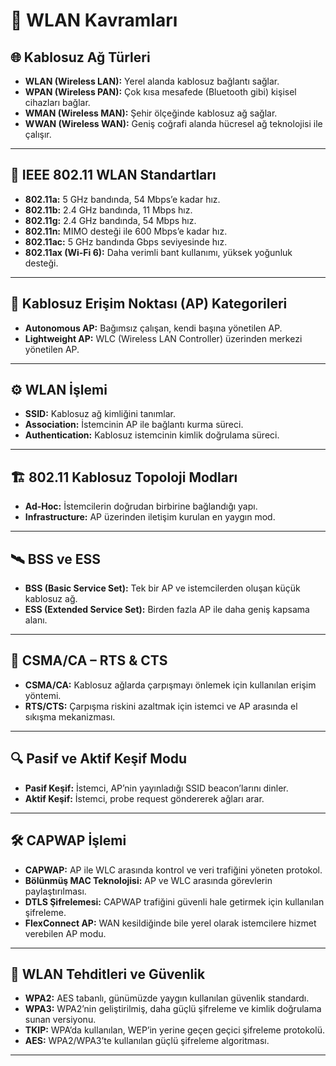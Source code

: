 # 📡 WLAN Kavramları

## 🌐 Kablosuz Ağ Türleri
- **WLAN (Wireless LAN):** Yerel alanda kablosuz bağlantı sağlar.  
- **WPAN (Wireless PAN):** Çok kısa mesafede (Bluetooth gibi) kişisel cihazları bağlar.  
- **WMAN (Wireless MAN):** Şehir ölçeğinde kablosuz ağ sağlar.  
- **WWAN (Wireless WAN):** Geniş coğrafi alanda hücresel ağ teknolojisi ile çalışır.  

---

## 📶 IEEE 802.11 WLAN Standartları
- **802.11a:** 5 GHz bandında, 54 Mbps’e kadar hız.  
- **802.11b:** 2.4 GHz bandında, 11 Mbps hız.  
- **802.11g:** 2.4 GHz bandında, 54 Mbps hız.  
- **802.11n:** MIMO desteği ile 600 Mbps’e kadar hız.  
- **802.11ac:** 5 GHz bandında Gbps seviyesinde hız.  
- **802.11ax (Wi-Fi 6):** Daha verimli bant kullanımı, yüksek yoğunluk desteği.  

---

## 📡 Kablosuz Erişim Noktası (AP) Kategorileri
- **Autonomous AP:** Bağımsız çalışan, kendi başına yönetilen AP.  
- **Lightweight AP:** WLC (Wireless LAN Controller) üzerinden merkezi yönetilen AP.  

---

## ⚙️ WLAN İşlemi
- **SSID:** Kablosuz ağ kimliğini tanımlar.  
- **Association:** İstemcinin AP ile bağlantı kurma süreci.  
- **Authentication:** Kablosuz istemcinin kimlik doğrulama süreci.  

---

## 🏗️ 802.11 Kablosuz Topoloji Modları
- **Ad-Hoc:** İstemcilerin doğrudan birbirine bağlandığı yapı.  
- **Infrastructure:** AP üzerinden iletişim kurulan en yaygın mod.  

---

## 🛰️ BSS ve ESS
- **BSS (Basic Service Set):** Tek bir AP ve istemcilerden oluşan küçük kablosuz ağ.  
- **ESS (Extended Service Set):** Birden fazla AP ile daha geniş kapsama alanı.  

---

## 🔄 CSMA/CA – RTS & CTS
- **CSMA/CA:** Kablosuz ağlarda çarpışmayı önlemek için kullanılan erişim yöntemi.  
- **RTS/CTS:** Çarpışma riskini azaltmak için istemci ve AP arasında el sıkışma mekanizması.  

---

## 🔍 Pasif ve Aktif Keşif Modu
- **Pasif Keşif:** İstemci, AP’nin yayınladığı SSID beacon’larını dinler.  
- **Aktif Keşif:** İstemci, probe request göndererek ağları arar.  

---

## 🛠️ CAPWAP İşlemi
- **CAPWAP:** AP ile WLC arasında kontrol ve veri trafiğini yöneten protokol.  
- **Bölünmüş MAC Teknolojisi:** AP ve WLC arasında görevlerin paylaştırılması.  
- **DTLS Şifrelemesi:** CAPWAP trafiğini güvenli hale getirmek için kullanılan şifreleme.  
- **FlexConnect AP:** WAN kesildiğinde bile yerel olarak istemcilere hizmet verebilen AP modu.  

---

## 🔐 WLAN Tehditleri ve Güvenlik
- **WPA2:** AES tabanlı, günümüzde yaygın kullanılan güvenlik standardı.  
- **WPA3:** WPA2’nin geliştirilmiş, daha güçlü şifreleme ve kimlik doğrulama sunan versiyonu.  
- **TKIP:** WPA’da kullanılan, WEP’in yerine geçen geçici şifreleme protokolü.  
- **AES:** WPA2/WPA3’te kullanılan güçlü şifreleme algoritması.  

---
